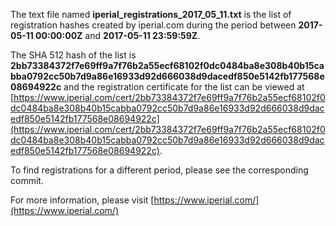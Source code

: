 The text file named **iperial_registrations_2017_05_11.txt** is the list of registration hashes created by iperial.com during the period between **2017-05-11 00:00:00Z** and **2017-05-11 23:59:59Z**.

The SHA 512 hash of the list is **2bb73384372f7e69ff9a7f76b2a55ecf68102f0dc0484ba8e308b40b15cabba0792cc50b7d9a86e16933d92d666038d9dacedf850e5142fb177568e08694922c** and the registration certificate for the list can be viewed at [https://www.iperial.com/cert/2bb73384372f7e69ff9a7f76b2a55ecf68102f0dc0484ba8e308b40b15cabba0792cc50b7d9a86e16933d92d666038d9dacedf850e5142fb177568e08694922c](https://www.iperial.com/cert/2bb73384372f7e69ff9a7f76b2a55ecf68102f0dc0484ba8e308b40b15cabba0792cc50b7d9a86e16933d92d666038d9dacedf850e5142fb177568e08694922c).

To find registrations for a different period, please see the corresponding commit.

For more information, please visit [https://www.iperial.com/](https://www.iperial.com/)
